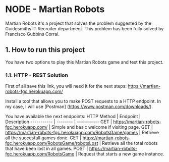 # NODE - Martian Robots
Martian Robots it's a project that solves the problem suggested by the Guidesmiths IT Recruiter department.
This problem has been fully solved by Francisco Gubbins Corral.

## 1. How to run this project
You have two options to play this Martian Robots game and test this project.

### 1.1. HTTP - REST Solution

First of all save this link, you will need it for the next steps: https://martian-robots-fgc.herokuapp.com/

Install a tool that allows you to make POST requests to a HTTP endpoint. In my case, I will use [Postman] (https://www.postman.com/downloads/).

You have available the next endpoints:
HTTP Method | Endpoint | Description
----------- | -------- | -----------
GET | https://martian-robots-fgc.herokuapp.com/ | Simple and basic welcome if visiting page.
GET | https://martian-robots-fgc.herokuapp.com/RobotsGame/games | Retrieve all the succesfull games done.
GET | https://martian-robots-fgc.herokuapp.com/RobotsGame/robotsLost | Retrieve all the total robots that have been lost in all games.
POST | https://martian-robots-fgc.herokuapp.com/RobotsGame | Request that starts a new game instance.





